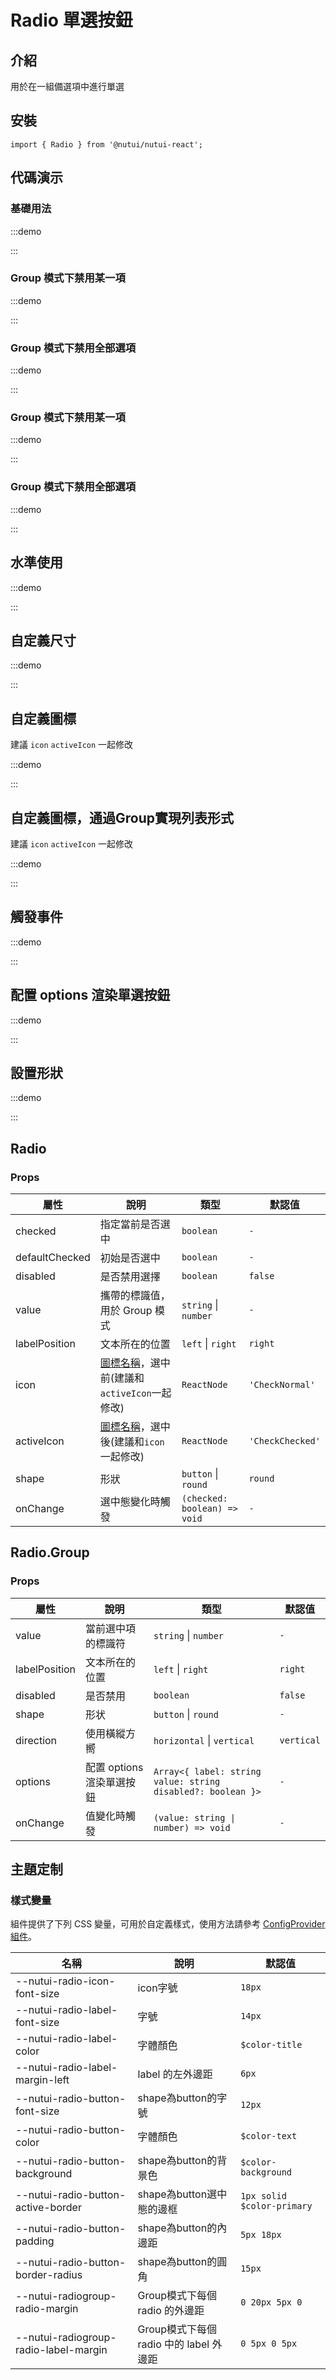 # Radio 單選按鈕

## 介紹

用於在一組備選項中進行單選

## 安裝

```tsx
import { Radio } from '@nutui/nutui-react';

```

## 代碼演示

### 基礎用法

:::demo

<CodeBlock src='h5/demo1.tsx'></CodeBlock>

:::

### Group 模式下禁用某一項

:::demo

<CodeBlock src='h5/demo2.tsx'></CodeBlock>

:::

### Group 模式下禁用全部選項

:::demo

<CodeBlock src='h5/demo3.tsx'></CodeBlock>

:::

### Group 模式下禁用某一項

:::demo

<CodeBlock src='h5/demo4.tsx'></CodeBlock>

:::

### Group 模式下禁用全部選項

:::demo

<CodeBlock src='h5/demo5.tsx'></CodeBlock>

:::

## 水準使用

:::demo

<CodeBlock src='h5/demo6.tsx'></CodeBlock>

:::

## 自定義尺寸

:::demo

<CodeBlock src='h5/demo7.tsx'></CodeBlock>

:::

## 自定義圖標

建議 `icon` `activeIcon` 一起修改

:::demo

<CodeBlock src='h5/demo8.tsx'></CodeBlock>

:::

## 自定義圖標，通過Group實現列表形式

建議 `icon` `activeIcon` 一起修改

:::demo

<CodeBlock src='h5/demo9.tsx'></CodeBlock>

:::

## 觸發事件

:::demo

<CodeBlock src='h5/demo10.tsx'></CodeBlock>

:::

## 配置 options 渲染單選按鈕

:::demo

<CodeBlock src='h5/demo11.tsx'></CodeBlock>

:::

## 設置形狀

:::demo

<CodeBlock src='h5/demo12.tsx'></CodeBlock>

:::

## Radio

### Props

| 屬性 | 說明 | 類型 | 默認值 |
| --- | --- | --- | --- |
| checked | 指定當前是否選中 | `boolean` | `-` |
| defaultChecked | 初始是否選中 | `boolean` | `-` |
| disabled | 是否禁用選擇 | `boolean` | `false` |
| value | 攜帶的標識值，用於 Group 模式 | `string`  \|  `number` | `-` |
| labelPosition | 文本所在的位置 | `left` \| `right` | `right` |
| icon | <a href="#/icon">圖標名稱</a>，選中前(建議和`activeIcon`一起修改) | `ReactNode` | `'CheckNormal'` |
| activeIcon | <a href="#/icon">圖標名稱</a>，選中後(建議和`icon`一起修改) | `ReactNode` | `'CheckChecked'` |
| shape | 形狀 | `button` \| `round` |`round` |
| onChange | 選中態變化時觸發 | `(checked: boolean) => void` | `-` |

## Radio.Group

### Props

| 屬性 | 說明 | 類型 | 默認值 |
| --- | --- | --- | --- |
| value | 當前選中項的標識符 | `string`  \|  `number` | `-` |
| labelPosition | 文本所在的位置 | `left` \| `right` | `right` |
| disabled | 是否禁用 | `boolean` | `false` |
| shape | 形状 | `button` \| `round` |`-` |
| direction | 使用橫縱方嚮 | `horizontal` \| `vertical` | `vertical` |
| options | 配置 options 渲染單選按鈕 | `Array<{ label: string value: string disabled?: boolean }>`  | `-` |
| onChange | 值變化時觸發 | `(value: string \| number) => void` | `-` |

## 主題定制

### 樣式變量

組件提供了下列 CSS 變量，可用於自定義樣式，使用方法請參考 [ConfigProvider 組件](#/zh-CN/component/configprovider)。


| 名稱 | 說明 | 默認值 |
| --- | --- | --- |
| \--nutui-radio-icon-font-size | icon字號 | `18px` |
| \--nutui-radio-label-font-size | 字號 | `14px` |
| \--nutui-radio-label-color | 字體顏色 | `$color-title` |
| \--nutui-radio-label-margin-left | label 的左外邊距 | `6px` |
| \--nutui-radio-button-font-size | shape為button的字號 | `12px` |
| \--nutui-radio-button-color | 字體顏色 | `$color-text` |
| \--nutui-radio-button-background | shape為button的背景色 | `$color-background` |
| \--nutui-radio-button-active-border | shape為button選中態的邊框 | `1px solid $color-primary` |
| \--nutui-radio-button-padding | shape為button的內邊距 | `5px 18px` |
| \--nutui-radio-button-border-radius | shape為button的圓角 | `15px` |
| \--nutui-radiogroup-radio-margin | Group模式下每個 radio 的外邊距 | `0 20px 5px 0` |
| \--nutui-radiogroup-radio-label-margin | Group模式下每個 radio 中的 label 外邊距 | `0 5px 0 5px` |
